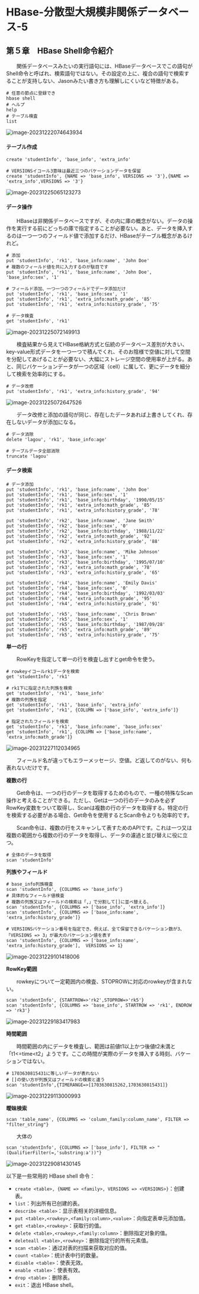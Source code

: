# HBase-分散型大規模非関係データベース-5

## 第５章　HBase Shell命令紹介

　　関係データベースみたいの実行語句には、HBaseデータベースでこの語句がShell命令と呼ばれ、検索語句ではない。その設定の上に、複合の語句で検索することが支持しない、Jasonみたい書き方も理解しにくいなど特徴がある。

```
# 任意の節点に登録でき
hbase shell
# ヘルプ
help
# テーブル検査
list
```

![image-20231222074643934](D:\OneDrive\picture\Typora\image-20231222074643934.png)

#### テーブル作成

```
create 'studentInfo', 'base_info', 'extra_info'

# VERSIONSイコール3意味は最近三つのバケーションデータを保留
create 'studentInfo', {NAME => 'base_info', VERSIONS => '3'},{NAME => 'extra_info',VERSIONS => '3'}
```

![image-20231225065123273](D:\OneDrive\picture\Typora\image-20231225065123273.png)

#### データ操作

　　HBaseは非関係データベースですが、その内に庫の概念がない。データの操作を実行する前にどっちの庫で指定することが必要ない。あと、データを挿入するのは一つ一つのフィールド値で添加するだけ、HBaseがテーブル概念があるけれど。

```
# 添加
put 'studentInfo', 'rk1', 'base_info:name', 'John Doe'
# 複数のフィールド値を共に入力するのが駄目です
put 'studentInfo', 'rk1', 'base_info:name', 'John Doe', 'base_info:sex', '1'

# フィールド添加、一つ一つのフィールドでデータ添加だけ
put 'studentInfo', 'rk1', 'base_info:sex', '1'
put 'studentInfo', 'rk1', 'extra_info:math_grade', '85'
put 'studentInfo', 'rk1', 'extra_info:history_grade', '75'

# データ検査
get 'studentInfo', 'rk1'
```

![image-20231225072149913](D:\OneDrive\picture\Typora\image-20231225072149913.png)

　　検査結果から見えてHBase格納方式と伝統のデータベース差別が大きい、key-value形式データを一つ一つで積んでくれ、そのお陰様で空値に対して空間を分配してあげることが必要ない、大幅にストレージ空間の使用率が上がる。あと、同じバケーションデータが一つの区域（cell）に属して、更にデータを細分して検索を効率的にする。

```
# データ改修
put 'studentInfo', 'rk1', 'extra_info:history_grade', '94'
```

![image-20231225072647526](D:\OneDrive\picture\Typora\image-20231225072647526.png)

　　データ改修と添加の語句が同じ、存在したデータあれば上書きしてくれ、存在しないデータが添加になる。

```
# データ消除
delete 'lagou', 'rk1', 'base_info:age'

# テーブルデータ全部消除
truncate 'lagou'
```

#### データ検索

```
# データ添加
put 'studentInfo', 'rk1', 'base_info:name', 'John Doe'
put 'studentInfo', 'rk1', 'base_info:sex', '1'
put 'studentInfo', 'rk1', 'base_info:birthday', '1990/05/15'
put 'studentInfo', 'rk1', 'extra_info:math_grade', '85'
put 'studentInfo', 'rk1', 'extra_info:history_grade', '78'

put 'studentInfo', 'rk2', 'base_info:name', 'Jane Smith'
put 'studentInfo', 'rk2', 'base_info:sex', '0'
put 'studentInfo', 'rk2', 'base_info:birthday', '1988/11/22'
put 'studentInfo', 'rk2', 'extra_info:math_grade', '92'
put 'studentInfo', 'rk2', 'extra_info:history_grade', '88'

put 'studentInfo', 'rk3', 'base_info:name', 'Mike Johnson'
put 'studentInfo', 'rk3', 'base_info:sex', '1'
put 'studentInfo', 'rk3', 'base_info:birthday', '1995/07/10'
put 'studentInfo', 'rk3', 'extra_info:math_grade', '78'
put 'studentInfo', 'rk3', 'extra_info:history_grade', '65'

put 'studentInfo', 'rk4', 'base_info:name', 'Emily Davis'
put 'studentInfo', 'rk4', 'base_info:sex', '0'
put 'studentInfo', 'rk4', 'base_info:birthday', '1992/03/03'
put 'studentInfo', 'rk4', 'extra_info:math_grade', '95'
put 'studentInfo', 'rk4', 'extra_info:history_grade', '91'

put 'studentInfo', 'rk5', 'base_info:name', 'Chris Brown'
put 'studentInfo', 'rk5', 'base_info:sex', '1'
put 'studentInfo', 'rk5', 'base_info:birthday', '1987/09/28'
put 'studentInfo', 'rk5', 'extra_info:math_grade', '89'
put 'studentInfo', 'rk5', 'extra_info:history_grade', '75'
```

**単一の行**

　　RowKeyを指定して単一の行を検査し出すとget命令を使う。

```
# rowkeyイコールrk1データを検索
get 'studentInfo', 'rk1'

# rk1下に指定された列族を検索
get 'studentInfo', 'rk1', 'base_info'
# 複数の列族を指定
get 'studentInfo', 'rk1', 'base_info', 'extra_info'
get 'studentInfo', 'rk1', {COLUMN => ['base_info', 'extra_info']}

# 指定されたフィールドを検索
get 'studentInfo', 'rk1', 'base_info:name', 'base_info:sex'
get 'studentInfo', 'rk1', {COLUMN => ['base_info:name', 'extra_info:math_grade']}
```

![image-20231227112034965](D:\OneDrive\picture\Typora\image-20231227112034965.png)

　　フィールド名が違ってもエラーメッセージ、空値。ど返してのがない、何も表れないだけです。

**複数の行**

　　Get命令は、一つの行のデータを取得するためのもので、一種の特殊なScan操作と考えることができる。ただし、Getは一つの行のデータのみを必ずRowKey変数をついて取得し、Scanは複数の行のデータを取得する。特定の行を検索する必要がある場合、Get命令を使用するとScan命令よりも効率的です。

　　Scan命令は、複数の行をスキャンして表すためのAPIです。これは一つ又は複数の範囲から複数の行のデータを取得し、データの濾過と並び替えに役に立つ。

```
# 全体のデータを取得
scan 'studentInfo'
```

**列族やフィールド**

```
# base_info列族検査
scan 'studentInfo', {COLUMNS => 'base_info'}
# 具体的なフィールド値検査
# 複数の列族又はフィールドの検索は「,」で分割して[]に並べ替える、
scan 'studentInfo', {COLUMNS => ['base_info', 'extra_info']}
scan 'studentInfo', {COLUMNS => ['base_info:name', 'extra_info:history_grade']}

# VERSIONSバケーション番号を指定でき、例えば、全て保留できるバケーション数が3、「VERSIONS => 3」が最大のバケーション値を表す
scan 'studentInfo', {COLUMNS => ['base_info:name', 'extra_info:history_grade'],  VERSIONS => 1}
```

![image-20231229101418006](D:\OneDrive\picture\Typora\image-20231229101418006.png)

**RowKey範囲**

　　rowkeyについて一定範囲内の検査、STOPROWに対応のrowkeyが含まれない。

```
scan 'studentInfo', {STARTROW=>'rk2',STOPROW=>'rk5'}
scan 'studentInfo', {COLUMNS => 'base_info', STARTROW => 'rk1', ENDROW => 'rk3'}
```

![image-20231229183417983](D:\OneDrive\picture\Typora\image-20231229183417983.png)

**時間範囲**

　　時間範囲の内にデータを検査し、範囲は前値t1以上かつ後値t2未満と「t1<=time<t2」ようです。ここの時間が実際のデータを挿入する時刻、バケーションではない。

```
# 1703630815431に等しいデータが表れない
# []の使い方が列族又はフィールドの検索と違う
scan 'studentInfo',{TIMERANGE=>[1703630815262,1703630815431]}
```

![image-20231229113000993](D:\OneDrive\picture\Typora\image-20231229113000993.png)

**曖昧検索**

```
scan 'table_name', {COLUMNS => 'column_family:column_name', FILTER => "filter_string"}
```

　　大体の

```
scan 'studentInfo', {COLUMNS => ['base_info'], FILTER => "(QualifierFilter(=,'substring:a'))"}
```

![image-20231229081430145](D:\OneDrive\picture\Typora\image-20231229081430145.png)



以下是一些常用的 HBase shell 命令：

- `create <table>, {NAME => <family>, VERSIONS => <VERSIONS>}`：创建表。
- `list`：列出所有已创建的表。
- `describe <table>`：显示表相关的详细信息。
- `put <table>,<rowkey>,<family:column>,<value>`：向指定表单元添加值。
- `get <table>,<rowkey>`：获取行的值。
- `delete <table>,<rowkey>,<family:column>`：删除指定对象的值。
- `deleteall <table>,<rowkey>`：删除指定行的所有元素值。
- `scan <table>`：通过对表的扫描来获取对应的值。
- `count <table>`：统计表中行的数量。
- `disable <table>`：使表无效。
- `enable <table>`：使表有效。
- `drop <table>`：删除表。
- `exit`：退出 HBase shell。

